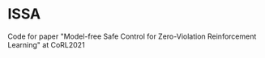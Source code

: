 # ISSA
Code for paper "Model-free Safe Control for Zero-Violation Reinforcement Learning" at CoRL2021
